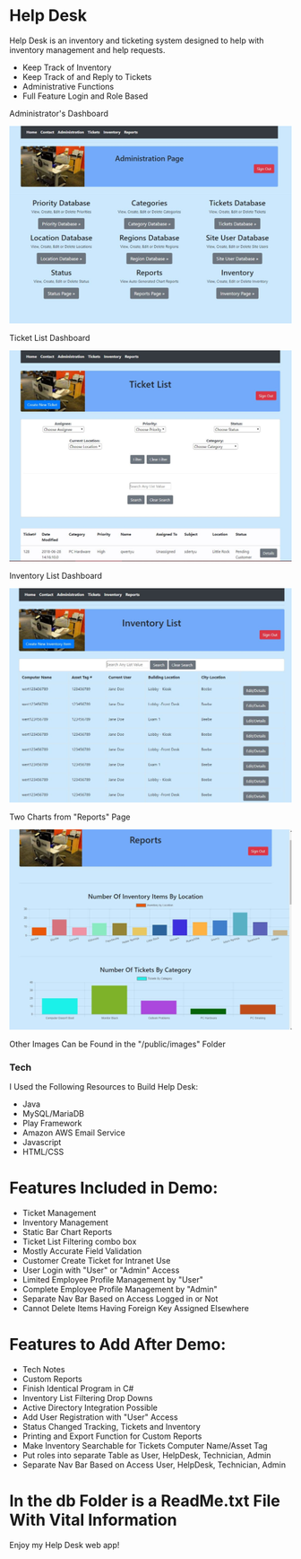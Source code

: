 # Help Desk

 Help Desk is an inventory and ticketing system designed to help with inventory management and help requests.

   - Keep Track of Inventory
   - Keep Track of and Reply to Tickets
   - Administrative Functions
   - Full Feature Login and Role Based


Administrator's Dashboard

 ![administrator functions](/public/images/AdministrationPage.JPG)


 Ticket List Dashboard

 ![ticket list](/public/images/TicketList.JPG)


 Inventory List Dashboard

 ![inventory list](/public/images/InventoryList.JPG)


Two Charts from "Reports" Page

 ![reports](/public/images/ReportsCharts.JPG)



Other Images Can be Found in the "/public/images" Folder

 ### Tech
 I Used the Following Resources to Build Help Desk:

 * Java
 * MySQL/MariaDB
 * Play Framework
 * Amazon AWS Email Service
 * Javascript
 * HTML/CSS

 # Features Included in Demo:

 * Ticket Management
 * Inventory Management
 * Static Bar Chart Reports
 * Ticket List Filtering combo box
 * Mostly Accurate Field Validation
 * Customer Create Ticket for Intranet Use
 * User Login with "User" or "Admin" Access
 * Limited Employee Profile Management by "User"
 * Complete Employee Profile Management by "Admin"
 * Separate Nav Bar Based on Access Logged in or Not
 * Cannot Delete Items Having Foreign Key Assigned Elsewhere

 # Features to Add After Demo:

 * Tech Notes
 * Custom Reports
 * Finish Identical Program in C#
 * Inventory List Filtering Drop Downs
 * Active Directory Integration Possible
 * Add User Registration with "User" Access
 * Status Changed Tracking, Tickets and Inventory
 * Printing and Export Function for Custom Reports
 * Make Inventory Searchable for Tickets Computer Name/Asset Tag
 * Put roles into separate Table as User, HelpDesk, Technician, Admin
 * Separate Nav Bar Based on Access User, HelpDesk, Technician, Admin

 # In the db Folder is a ReadMe.txt File With Vital Information

 Enjoy my Help Desk web app!